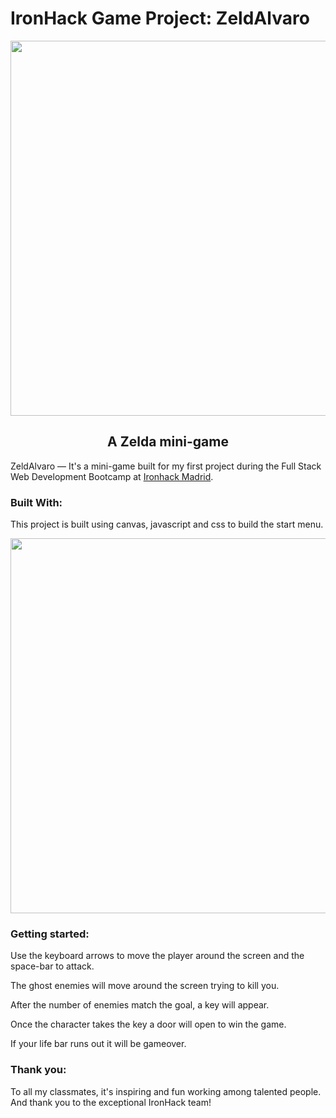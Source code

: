 <h1 align="left">
IronHack Game Project: ZeldAlvaro
</h1>


<p align="center"><img src="https://github.com/almonasterio/projectGameIH/blob/master/images/screenshot1.png" width="600"/></p>

<h2 align="center">
  A Zelda mini-game
</h2>


ZeldAlvaro — It's a mini-game built for my first project during the Full Stack Web Development Bootcamp at [Ironhack Madrid](https://www.ironhack.com/).

### Built With:

 This project is built using canvas, javascript and css to build the start menu.
 
 

<p align="center"><img src="https://github.com/almonasterio/projectGameIH/blob/master/images/screenshot2.png" width="600"/></p>


### Getting started:

Use the keyboard arrows to move the player around the screen and the space-bar to attack.

The ghost enemies will move around the screen trying to kill you.

After the number of enemies match the goal, a key will appear.

Once the character takes the key a door will open to win the game.

If your life bar runs out it will be gameover.

### Thank you:
To all my classmates, it's inspiring and fun working among talented people. 
And thank you to the exceptional IronHack team!

